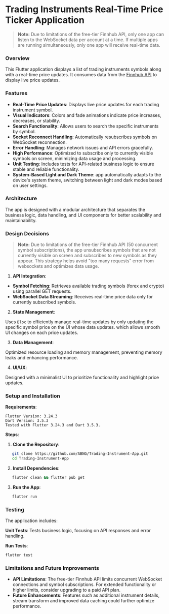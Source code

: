 # Trading Instruments Real-Time Price Ticker Application

> **Note:** Due to limitations of the free-tier Finnhub API, only one app can listen to the WebSocket data per account at a time. If multiple apps are running simultaneously, only one app will receive real-time data.

### Overview

This Flutter application displays a list of trading instruments symbols along with a real-time price updates. It consumes data from the [Finnhub API](https://finnhub.io) to display live price updates.

### Features

* **Real-Time Price Updates**: Displays live price updates for each trading instrument symbol.
* **Visual Indicators**: Colors and fade animations indicate price increases, decreases, or stability.
* **Search Functionality**: Allows users to search the specific instruments by symbol.
* **Socket Reconnect Handling**: Automatically resubscribes symbols on WebSocket reconnection.
* **Error Handling**: Manages network issues and API errors gracefully.
* **High Performance**: Optimized to subscribe only to currently visible symbols on screen, minimizing data usage and processing.
* **Unit Testing**: Includes tests for API-related business logic to ensure stable and reliable functionality.
* **System-Based Light and Dark Theme**: app automatically adapts to the device's system theme, switching between light and dark modes based on user settings.

### Architecture

The app is designed with a modular architecture that separates the business logic, data handling, and UI components for better scalability and maintainability.

### Design Decisions

> **Note:** Due to limitations of the free-tier Finnhub API (50 concurrent symbol subscriptions), the app unsubscribes symbols that are not currently visible on screen and subscribes to new symbols as they appear. This strategy helps avoid "too many requests" error from websockets and optimizes data usage.

1. **API Integration**:

* **Symbol Fetching**: Retrieves available trading symbols (forex and crypto) using parallel GET requests.
* **WebSocket Data Streaming**: Receives real-time price data only for currently subscribed symbols.

2. **State Management**:

Uses `Bloc` to efficiently manage real-time updates by only updating the specific symbol price on the UI whose data updates. which allows smooth UI changes on each price updates.

3. **Data Management**:

Optimized resource loading and memory management, preventing memory leaks and enhancing performance.

4. **UI/UX**:

Designed with a minimalist UI to prioritize functionality and highlight price updates.

### Setup and Installation

**Requirements**:
```
Flutter Version: 3.24.3
Dart Version: 3.5.3
Tested with Flutter 3.24.3 and Dart 3.5.3.
```

**Steps**:

1. **Clone the Repository**:
```bash
   git clone https://github.com/ABNG/Trading-Instrument-App.git
   cd Trading-Instrument-App
```

2. **Install Dependencies**:

```bash
   flutter clean && flutter pub get
```

3. **Run the App**:

```bash
   flutter run
```

### Testing

The application includes:

**Unit Tests**: Tests business logic, focusing on API responses and error handling.

**Run Tests**:
```bash
flutter test
```

### Limitations and Future Improvements
* **API Limitations**: The free-tier Finnhub API limits concurrent WebSocket connections and symbol subscriptions. For extended functionality or higher limits, consider upgrading to a paid API plan.
* **Future Enhancements**: Features such as additional instrument details, stream transform and improved data caching could further optimize performance.
